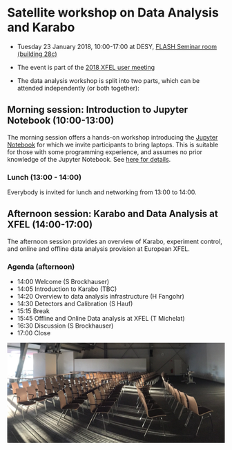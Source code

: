 # Satellite workshop on Data Analysis and Karabo 

* Tuesday 23 January 2018, 10:00-17:00 at DESY, [FLASH Seminar room (building 28c)](https://www.google.de/maps/place/FLASH/@53.5804765,9.8796105,1213m/data=!3m2!1e3!4b1!4m5!3m4!1s0x47b1842e70501fed:0x8cc3df31f98c81f7!8m2!3d53.5804733!4d9.8818045)

* The event is part of
the
[2018 XFEL user meeting](https://indico.desy.de/indico/event/18831/)


* The data analysis workshop is split into two parts, which can be
  attended independently (or both together):

## Morning session: Introduction to Jupyter Notebook (10:00-13:00)

The morning session offers a hands-on workshop introducing
the [Jupyter Notebook](http://jupyter.org) for which we invite
participants to bring laptops. This is suitable for those with some
programming experience, and assumes no prior knowledge of the Jupyter
Notebook. See [here for details](jupyter.md).

### Lunch (13:00 - 14:00)

Everybody is invited for lunch and networking from 13:00 to 14:00.

## Afternoon session: Karabo and Data Analysis at XFEL (14:00-17:00)

The afternoon session provides an overview of Karabo, experiment
control, and online and offline data analysis provision at European
XFEL.


### Agenda (afternoon)

* 14:00 Welcome (S Brockhauser)
* 14:05 Introduction to Karabo (TBC)
* 14:20 Overview to data analysis infrastructure (H Fangohr)
* 14:30 Detectors and Calibration (S Hauf)
* 15:15 Break
* 15:45 Offline and Online Data analysis at XFEL (T Michelat)
* 16:30 Discussion (S Brockhauser)
* 17:00 Close

![FLASH seminar room](flash-seminar-room.jpg)

